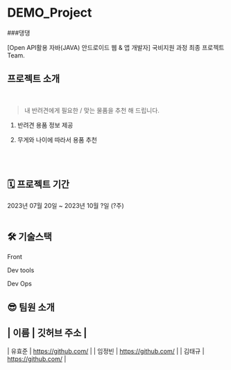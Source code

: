 # DEMO_Project
###댕댕<br/>


[Open API활용 자바(JAVA) 안드로이드 웹 & 앱 개발자] 국비지원 과정
최종 프로젝트 Team.
<br/>

## 프로젝트 소개
<br/>

> 내 반려견에게 필요한 / 맞는 물품을 추천 해 드립니다.
1. 반려견 용품 정보 제공
2. 무게와 나이에 따라서 용품 추천

   <br/><br/>

## 🗓 프로젝트 기간

2023년 07월 20일 ~ 2023년 10월 ?일 (?주)
<br/><br/>

## 🛠 기술스택

Front<br/>

Dev tools<br/>

Dev Ops<br/>


## 😎 팀원 소개

| 이름     | 깃허브 주소                   |
-------------------------------------------
| 유효준   | https://github.com/           |
| 임정빈   | https://github.com/           |
| 김태규   | https://github.com/           |
